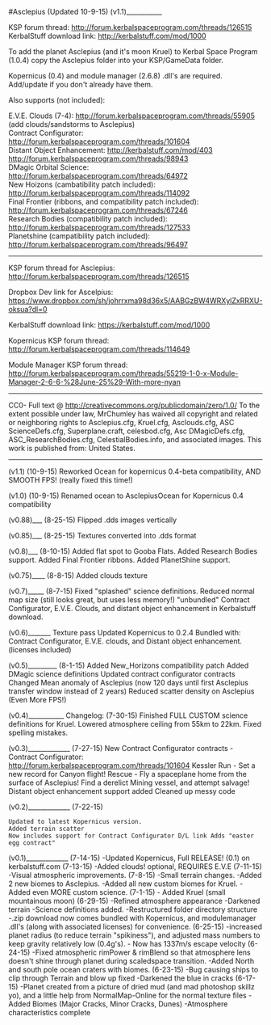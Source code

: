 #Asclepius
(Updated 10-9-15)
(v1.1)___________

KSP forum thread: http://forum.kerbalspaceprogram.com/threads/126515
KerbalStuff download link: http://kerbalstuff.com/mod/1000

To add the planet Asclepius (and it's moon Kruel) to Kerbal Space Program (1.0.4) copy the Asclepius folder into your KSP/GameData folder.


Kopernicus (0.4) and module manager (2.6.8) .dll's are required. Add/update if you don't already have them. 

Also supports (not included):

E.V.E. Clouds (7-4): http://forum.kerbalspaceprogram.com/threads/55905 (add clouds/sandstorms to Asclepius)  
Contract Configurator: http://forum.kerbalspaceprogram.com/threads/101604   
Distant Object Enhancement: http://kerbalstuff.com/mod/403  http://forum.kerbalspaceprogram.com/threads/98943  
DMagic Orbital Science:  http://forum.kerbalspaceprogram.com/threads/64972  
New Hoizons (cambatibility patch included): http://forum.kerbalspaceprogram.com/threads/114092  
Final Frontier (ribbons, and compatibility patch included): http://forum.kerbalspaceprogram.com/threads/67246  
Research Bodies (compatibility patch included): http://forum.kerbalspaceprogram.com/threads/127533  
Planetshine (campatibility patch included): http://forum.kerbalspaceprogram.com/threads/96497

_________________________________________________________________________________________

KSP forum thread for Asclepius: http://forum.kerbalspaceprogram.com/threads/126515

Dropbox Dev link for Ascelpius: https://www.dropbox.com/sh/johrrxma98d36x5/AABGzBW4WRXylZxRRXU-oksua?dl=0

KerbalStuff download link: https://kerbalstuff.com/mod/1000

Kopernicus KSP forum thread: http://forum.kerbalspaceprogram.com/threads/114649

Module Manager KSP forum thread: http://forum.kerbalspaceprogram.com/threads/55219-1-0-x-Module-Manager-2-6-6-%28June-25%29-With-more-nyan

__________________________________________________________________________________________


CC0- Full text @ http://creativecommons.org/publicdomain/zero/1.0/
To the extent possible under law, MrChumley has waived all copyright and related or neighboring rights to Asclepius.cfg, Kruel.cfg, Asclouds.cfg, ASC ScienceDefs.cfg, Superplane.craft, celesbod.cfg, Asc DMagicDefs.cfg, ASC_ResearchBodies.cfg, CelestialBodies.info, and associated images. This work is published from: United States.

____________________________________________________________________________________________
(v1.1)
(10-9-15)
Reworked Ocean for kopernicus 0.4-beta compatibility, AND SMOOTH FPS! (really fixed this time!)

(v1.0)
(10-9-15)
Renamed ocean to AsclepiusOcean for Kopernicus 0.4 compatibility

(v0.88)___
(8-25-15)
Flipped .dds images vertically

(v0.85)___
(8-25-15)
Textures converted into .dds format

(v0.8)___
(8-10-15)
Added flat spot to Gooba Flats.
Added Research Bodies support.
Added Final Frontier ribbons.
Added PlanetShine support.

(v0.75)____
(8-8-15)
Added clouds texture

(v0.7)_____
(8-7-15)
Fixed "splashed" science definitions.
Reduced normal map size (still looks great, but uses less memory!)
"unbundled" Contract Configurator, E.V.E. Clouds, and distant object enhancement in Kerbalstuff download.

(v0.6)_______
Texture pass
Updated Kopernicus to 0.2.4
Bundled with: Contract Configurator, E.V.E. clouds, and Distant object enhancement. (licenses included)

(v0.5)_________
(8-1-15)
Added New_Horizons compatibility patch
Added DMagic science definitions
Updated contract configurator contracts
Changed Mean anomaly of Asclepius (now 120 days until first Asclepius transfer window instead of 2 years)
Reduced scatter density on Asclepius (Even More FPS!)

(v0.4)___________
Changelog:
(7-30-15) 
Finished FULL CUSTOM science definitions for Kruel.
Lowered atmosphere ceiling from 55km to 22km.
Fixed spelling mistakes.

(v0.3)_____________
(7-27-15)
    New Contract Configurator contracts - Contract Configurator: http://forum.kerbalspaceprogram.com/threads/101604
    Kessler Run - Set a new record for Canyon flight!
    Rescue - Fly a spaceplane home from the surface of Asclepius!
    Find a derelict Mining vessel, and attempt salvage!
    Distant object enhancement support added
    Cleaned up messy code

(v0.2)_____________
(7-22-15)

    Updated to latest Kopernicus version.
    Added terrain scatter
    Now includes support for Contract Configurator D/L link Adds "easter egg contract"



(v0.1)_____________
(7-14-15) -Updated Kopernicus, Full RELEASE! (0.1) on kerbalstuff.com
(7-13-15) -Added clouds! optional, REQUIRES E.V.E
(7-11-15) -Visual atmospheric improvements.
(7-8-15) -Small terrain changes. -Added 2 new biomes to Asclepius. -Added all new custom biomes for Kruel. -Added even MORE custom science.
(7-1-15) - Added Kruel (small mountainous moon)
(6-29-15) -Refined atmosphere appearance -Darkened terrain -Science definitions added. -Restructured folder directory structure -.zip download now comes bundled with Kopernicus, and modulemanager .dll's (along with associated licenses) for convenience.
(6-25-15) -increased planet radius (to reduce terrain "spikiness"), and adjusted mass numbers to keep gravity relatively low (0.4g's). - Now has 1337m/s escape velocity
(6-24-15) -Fixed atmospheric rimPower & rimBlend so that atmosphere lens doesn't shine through planet during scaledspace transition. -Added North and south pole ocean craters with biomes.
(6-23-15) -Bug causing ships to clip through Terrain and blow up fixed -Darkened the blue in cracks
(6-17-15) -Planet created from a picture of dried mud (and mad photoshop skillz yo), and a little help from NormalMap-Online for the normal texture files -Added Biomes (Major Cracks, Minor Cracks, Dunes) -Atmosphere characteristics complete

